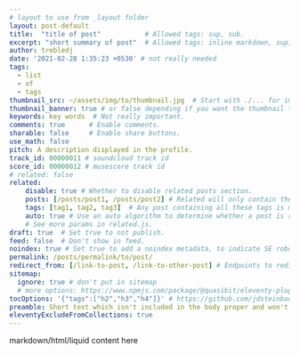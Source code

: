 ```yaml
---
# layout to use from _layout folder
layout: post-default 
title:  "title of post"           # Allowed tags: sup, sub.
excerpt: "short summary of post"  # Allowed tags: inline markdown, sup, sub. Quotes.
author: trebledj
date: '2021-02-28 1:35:23 +0530' # not really needed
tags:
  - list
  - of
  - tags
thumbnail_src: ~/assets/img/to/thumbnail.jpg  # Start with ./... for images relative to your directory.
thumbnail_banner: true # or false depending if you want the thumbnail to show on the post's page.
keywords: key words  # Not really important.
comments: true      # Enable comments.
sharable: false     # Enable share buttons.
use_math: false
pitch: A description displayed in the profile.
track_id: 00000011 # soundcloud track id
score_id: 00000012 # musescore track id
# related: false
related:
    disable: true # Whether to disable related posts section.
    posts: [/posts/post1, /posts/post2] # Related will only contain these posts. "none" to hide related section.
    tags: [tag1, tag2, tag3]  # Any post containing all these tags is marked as related.
    auto: true # Use an auto algorithm to determine whether a post is related.
    # See more params in related.js.
draft: true  # Set true to not publish.
feed: false  # Don't show in feed.
noindex: true # Set true to add a noindex metadata, to indicate SE robots to not index this page.
permalink: /posts/permalink/to/post/
redirect_from: [/link-to-post, /link-to-other-post] # Endpoints to redirect from.
sitemap:
  ignore: true # don't put in sitemap
  # more options: https://www.npmjs.com/package/@quasibit/eleventy-plugin-sitemap
tocOptions: '{"tags":["h2","h3","h4"]}' # https://github.com/jdsteinbach/eleventy-plugin-toc?tab=readme-ov-file#options
preamble: Short text which isn't included in the body proper and won't be included in embeds.
eleventyExcludeFromCollections: true
---
```


markdown/html/liquid content here
